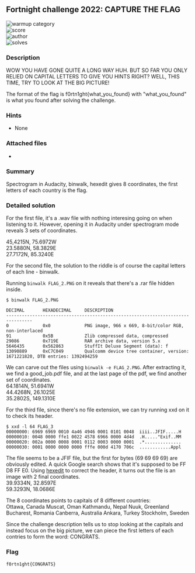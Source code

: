## Fortnight challenge 2022: CAPTURE THE FLAG

![warmup category](https://img.shields.io/badge/Category-Forensics-brightgreen.svg)  
![score](https://img.shields.io/badge/Score_after_CTF-200-blue.svg)  
![author](https://img.shields.io/badge/Author-SpookyFish%234588-blue.svg)  
![solves](https://img.shields.io/badge/Solves-6-lightgrey.svg)

### Description
WOW YOU HAVE GONE QUITE A LONG WAY HUH. BUT SO FAR YOU ONLY RELIED ON CAPITAL LETTERS TO GIVE YOU HINTS RIGHT? WELL, THIS TIME, TRY TO LOOK AT THE BIG PICTURE!

The format of the flag is f0rtn1ght{what_you_found} with "what_you_found" is what you found after solving the challenge.

### Hints
- None

### Attached files
- 

### Summary
Spectrogram in Audacity, binwalk, hexedit gives 8 coordinates, the first letters of each country is the flag.

### Detailed solution
For the first file, it's a .wav file with nothing interesing going on when listening to it. However, opening it in Audacity under spectrogram mode reveals 3 sets of coordinates.  

45,4215N, 75.6972W  
23.5880N, 58.3829E  
27.7172N, 85.3240E  
  
For the second file, the solution to the riddle is of course the capital letters of each line - binwalk.  

Running `binwalk FLAG_2.PNG` on it reveals that there's a .rar file hidden inside.  
```
$ binwalk FLAG_2.PNG

DECIMAL       HEXADECIMAL     DESCRIPTION
--------------------------------------------------------------------------------
0             0x0             PNG image, 966 x 669, 8-bit/color RGB, non-interlaced
91            0x5B            Zlib compressed data, compressed
29086         0x719E          RAR archive data, version 5.x
5646435       0x562863        StuffIt Deluxe Segment (data): f
13090889      0xC7C049        Qualcomm device tree container, version: 1671221820, DTB entries: 1392494259
```
We can carve out the files using `binwalk -e FLAG_2.PNG`. After extracting it, we find a good_job.pdf file, and at the last page of the pdf, we find another set of coordinates.  
64.1814N, 51.6941W  
44.4268N, 26.1025E  
35.2802S, 149.1310E  

For the third file, since there's no file extension, we can try running xxd on it to check its header.  
```
$ xxd -l 64 FLAG_3
00000000: 6969 6969 0010 4a46 4946 0001 0101 0048  iiii..JFIF.....H
00000010: 0048 0000 ffe1 0022 4578 6966 0000 4d4d  .H....."Exif..MM
00000020: 002a 0000 0008 0001 0112 0003 0000 0001  .*..............
00000030: 0001 0000 0000 0000 fffe 000d 4170 706c  ............Appl
```
The file seems to be a JFIF file, but the first for bytes (69 69 69 69) are obviously edited. A quick Google search shows that it's supposed to be FF D8 FF E0. Using [hexedit](https://hexed.it/) to correct the header, it turns out the file is an image with 2 final coordinates.  
39.9334N, 32.8597E  
59.3293N, 18.0686E  
  
The 8 coordinates points to capitals of 8 different countries:  
Ottawa,     Canada
Muscat,     Oman
Kathmandu,  Nepal
Nuuk,       Greenland
Bucharest,  Romania
Canberra,   Australia
Ankara,     Turkey
Stockholm,  Sweden

Since the challenge description tells us to stop looking at the capitals and instead focus on the big picture, we can piece the first letters of each contries to form the word: CONGRATS.  

### Flag
```
f0rtn1ght{CONGRATS}
```
